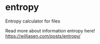 entropy
=======

Entropy calculator for files

Read more about information entropy here!
https://willjasen.com/posts/entropy/
